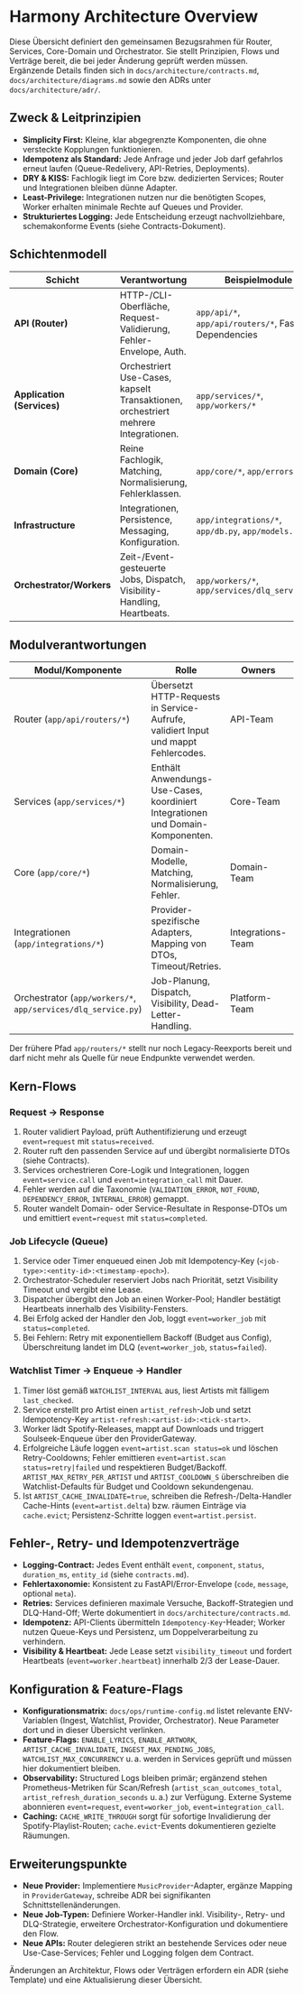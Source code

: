 # Harmony Architecture Overview

Diese Übersicht definiert den gemeinsamen Bezugsrahmen für Router, Services, Core-Domain und Orchestrator. Sie stellt Prinzipien, Flows und Verträge bereit, die bei jeder Änderung geprüft werden müssen. Ergänzende Details finden sich in `docs/architecture/contracts.md`, `docs/architecture/diagrams.md` sowie den ADRs unter `docs/architecture/adr/`.

## Zweck & Leitprinzipien

- **Simplicity First:** Kleine, klar abgegrenzte Komponenten, die ohne versteckte Kopplungen funktionieren.
- **Idempotenz als Standard:** Jede Anfrage und jeder Job darf gefahrlos erneut laufen (Queue-Redelivery, API-Retries, Deployments).
- **DRY & KISS:** Fachlogik liegt im Core bzw. dedizierten Services; Router und Integrationen bleiben dünne Adapter.
- **Least-Privilege:** Integrationen nutzen nur die benötigten Scopes, Worker erhalten minimale Rechte auf Queues und Provider.
- **Strukturiertes Logging:** Jede Entscheidung erzeugt nachvollziehbare, schemakonforme Events (siehe Contracts-Dokument).

## Schichtenmodell

| Schicht                    | Verantwortung                                                                      | Beispielmodule                                         | Anti-Patterns                                                 |
| -------------------------- | ---------------------------------------------------------------------------------- | ------------------------------------------------------ | ------------------------------------------------------------- |
| **API (Router)**           | HTTP-/CLI-Oberfläche, Request-Validierung, Fehler-Envelope, Auth.                  | `app/api/*`, `app/api/routers/*`, FastAPI Dependencies | Business-Logik, Direktzugriff auf Datenbank oder Provider     |
| **Application (Services)** | Orchestriert Use-Cases, kapselt Transaktionen, orchestriert mehrere Integrationen. | `app/services/*`, `app/workers/*`                      | Zustandsbehaftete globale Variablen, direkte Response-Objekte |
| **Domain (Core)**          | Reine Fachlogik, Matching, Normalisierung, Fehlerklassen.                          | `app/core/*`, `app/errors.py`                          | Provider-spezifische DTOs, Side-Effects                       |
| **Infrastructure**         | Integrationen, Persistence, Messaging, Konfiguration.                              | `app/integrations/*`, `app/db.py`, `app/models.py`     | Domain-Logik in Adapter verschieben                           |
| **Orchestrator/Workers**   | Zeit-/Event-gesteuerte Jobs, Dispatch, Visibility-Handling, Heartbeats.            | `app/workers/*`, `app/services/dlq_service.py`         | API-Calls ohne Idempotenz, ungeplante Retries                 |

## Modulverantwortungen

| Modul/Komponente                                              | Rolle                                                                              | Owners            | Qualitätskriterien                                                         |
| ------------------------------------------------------------- | ---------------------------------------------------------------------------------- | ----------------- | -------------------------------------------------------------------------- |
| Router (`app/api/routers/*`)                                  | Übersetzt HTTP-Requests in Service-Aufrufe, validiert Input und mappt Fehlercodes. | API-Team          | FastAPI-Schemata gepflegt, kein Datenbankzugriff, Logging `event=request`. |
| Services (`app/services/*`)                                   | Enthält Anwendungs-Use-Cases, koordiniert Integrationen und Domain-Komponenten.    | Core-Team         | Idempotente Methoden, Transaktionsgrenzen dokumentiert, Retry-fähig.       |
| Core (`app/core/*`)                                           | Domain-Modelle, Matching, Normalisierung, Fehler.                                  | Domain-Team       | Reine Funktionen, deterministische Tests, keine Provider-Aufrufe.          |
| Integrationen (`app/integrations/*`)                          | Provider-spezifische Adapters, Mapping von DTOs, Timeout/Retries.                  | Integrations-Team | Logging `event=integration_call`, Fehler auf Taxonomie gemappt.            |
| Orchestrator (`app/workers/*`, `app/services/dlq_service.py`) | Job-Planung, Dispatch, Visibility, Dead-Letter-Handling.                           | Platform-Team     | Lease-Verträge eingehalten, Heartbeat-Events, DLQ gepflegt.                |

Der frühere Pfad `app/routers/*` stellt nur noch Legacy-Reexports bereit und darf nicht mehr als Quelle für neue Endpunkte verwendet werden.

## Kern-Flows

### Request → Response

1. Router validiert Payload, prüft Authentifizierung und erzeugt `event=request` mit `status=received`.
2. Router ruft den passenden Service auf und übergibt normalisierte DTOs (siehe Contracts).
3. Services orchestrieren Core-Logik und Integrationen, loggen `event=service.call` und `event=integration_call` mit Dauer.
4. Fehler werden auf die Taxonomie (`VALIDATION_ERROR`, `NOT_FOUND`, `DEPENDENCY_ERROR`, `INTERNAL_ERROR`) gemappt.
5. Router wandelt Domain- oder Service-Resultate in Response-DTOs um und emittiert `event=request` mit `status=completed`.

### Job Lifecycle (Queue)

1. Service oder Timer enqueued einen Job mit Idempotency-Key (`<job-type>:<entity-id>:<timestamp-epoch>`).
2. Orchestrator-Scheduler reserviert Jobs nach Priorität, setzt Visibility Timeout und vergibt eine Lease.
3. Dispatcher übergibt den Job an einen Worker-Pool; Handler bestätigt Heartbeats innerhalb des Visibility-Fensters.
4. Bei Erfolg acked der Handler den Job, loggt `event=worker_job` mit `status=completed`.
5. Bei Fehlern: Retry mit exponentiellem Backoff (Budget aus Config), Überschreitung landet im DLQ (`event=worker_job`, `status=failed`).

### Watchlist Timer → Enqueue → Handler

1. Timer löst gemäß `WATCHLIST_INTERVAL` aus, liest Artists mit fälligem `last_checked`.
2. Service erstellt pro Artist einen `artist_refresh`-Job und setzt Idempotency-Key `artist-refresh:<artist-id>:<tick-start>`.
3. Worker lädt Spotify-Releases, mappt auf Downloads und triggert Soulseek-Enqueue über den ProviderGateway.
4. Erfolgreiche Läufe loggen `event=artist.scan status=ok` und löschen Retry-Cooldowns; Fehler emittieren `event=artist.scan status=retry|failed` und respektieren Budget/Backoff. `ARTIST_MAX_RETRY_PER_ARTIST` und `ARTIST_COOLDOWN_S` überschreiben die Watchlist-Defaults für Budget und Cooldown sekundengenau.
5. Ist `ARTIST_CACHE_INVALIDATE=true`, schreiben die Refresh-/Delta-Handler Cache-Hints (`event=artist.delta`) bzw. räumen Einträge via `cache.evict`; Persistenz-Schritte loggen `event=artist.persist`.

## Fehler-, Retry- und Idempotenzverträge

- **Logging-Contract:** Jedes Event enthält `event`, `component`, `status`, `duration_ms`, `entity_id` (siehe `contracts.md`).
- **Fehlertaxonomie:** Konsistent zu FastAPI/Error-Envelope (`code`, `message`, optional `meta`).
- **Retries:** Services definieren maximale Versuche, Backoff-Strategien und DLQ-Hand-Off; Werte dokumentiert in `docs/architecture/contracts.md`.
- **Idempotenz:** API-Clients übermitteln `Idempotency-Key`-Header; Worker nutzen Queue-Keys und Persistenz, um Doppelverarbeitung zu verhindern.
- **Visibility & Heartbeat:** Jede Lease setzt `visibility_timeout` und fordert Heartbeats (`event=worker.heartbeat`) innerhalb 2/3 der Lease-Dauer.

## Konfiguration & Feature-Flags

- **Konfigurationsmatrix:** `docs/ops/runtime-config.md` listet relevante ENV-Variablen (Ingest, Watchlist, Provider, Orchestrator). Neue Parameter dort und in dieser Übersicht verlinken.
- **Feature-Flags:** `ENABLE_LYRICS`, `ENABLE_ARTWORK`, `ARTIST_CACHE_INVALIDATE`, `INGEST_MAX_PENDING_JOBS`, `WATCHLIST_MAX_CONCURRENCY` u. a. werden in Services geprüft und müssen hier dokumentiert bleiben.
- **Observability:** Structured Logs bleiben primär; ergänzend stehen Prometheus-Metriken für Scan/Refresh (`artist_scan_outcomes_total`, `artist_refresh_duration_seconds` u. a.) zur Verfügung. Externe Systeme abonnieren `event=request`, `event=worker_job`, `event=integration_call`.
- **Caching:** `CACHE_WRITE_THROUGH` sorgt für sofortige Invalidierung der Spotify-Playlist-Routen; `cache.evict`-Events dokumentieren gezielte Räumungen.

## Erweiterungspunkte

- **Neue Provider:** Implementiere `MusicProvider`-Adapter, ergänze Mapping in `ProviderGateway`, schreibe ADR bei signifikanten Schnittstellenänderungen.
- **Neue Job-Typen:** Definiere Worker-Handler inkl. Visibility-, Retry- und DLQ-Strategie, erweitere Orchestrator-Konfiguration und dokumentiere den Flow.
- **Neue APIs:** Router delegieren strikt an bestehende Services oder neue Use-Case-Services; Fehler und Logging folgen dem Contract.

Änderungen an Architektur, Flows oder Verträgen erfordern ein ADR (siehe Template) und eine Aktualisierung dieser Übersicht.
